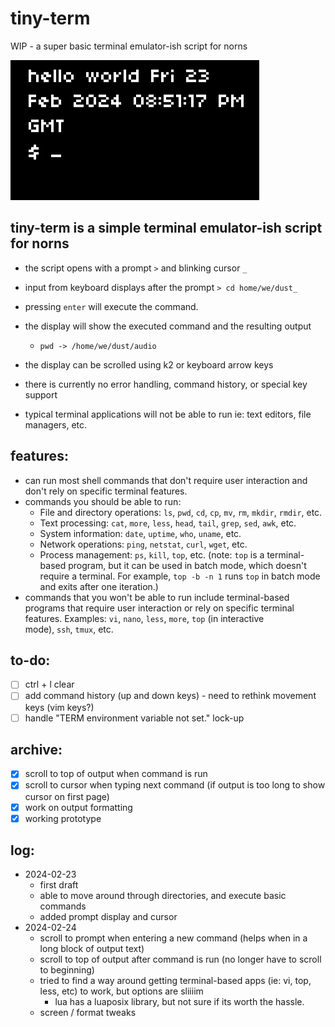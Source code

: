 # tiny-term
 WIP - a super basic terminal emulator-ish script for norns
 
![screenshot of script running](screenshot.png)


## tiny-term is a simple terminal emulator-ish script for norns 
- the script opens with a prompt `>` and blinking cursor `_`
- input from keyboard displays after the prompt `> cd home/we/dust_`
- pressing `enter` will  execute the command.
- the display will show the executed command and the resulting output
    - `pwd -> /home/we/dust/audio`
- the display can be scrolled using k2 or keyboard arrow keys
	
- there is currently no error handling, command history, or special key support
- typical terminal applications will not be able to run ie: text editors, file managers, etc. 

## features:
- can run most shell commands that don't require user interaction and don't rely on specific terminal features.
- commands you should be able to run:
	- File and directory operations: `ls`, `pwd`, `cd`, `cp`, `mv`, `rm`, `mkdir`, `rmdir`, etc.
	- Text processing: `cat`, `more`, `less`, `head`, `tail`, `grep`, `sed`, `awk`, etc.
	- System information: `date`, `uptime`, `who`, `uname`, etc.
	- Network operations: `ping`, `netstat`, `curl`, `wget`, etc.
	- Process management: `ps`, `kill`, `top`, etc. (note: `top` is a terminal-based program, but it can be used in batch mode, which doesn't require a terminal. For example, `top -b -n 1` runs `top` in batch mode and exits after one iteration.)
- commands that you won't be able to run include terminal-based programs that require user interaction or rely on specific terminal features. Examples: `vi`, `nano`, `less`, `more`, `top` (in interactive mode), `ssh`, `tmux`, etc.

## to-do:
- [ ] ctrl + l clear
- [ ] add command history (up and down keys) - need to rethink movement keys (vim keys?)
- [ ] handle "TERM environment variable not set." lock-up

## archive: 
- [x] scroll to top of output when command is run
- [x] scroll to cursor when typing next command (if output is too long to show cursor on first page)
- [x] work on output formatting
- [x] working prototype

## log:
- 2024-02-23
    - first draft
    - able to move around through directories, and execute basic commands
    - added prompt display and cursor
- 2024-02-24
    - scroll to prompt when entering a new command (helps when in a long block of output text)
    - scroll to top of output after command is run (no longer have to scroll to beginning)
    - tried to find a way around getting terminal-based apps (ie: vi, top, less, etc) to work, but options are sliiiim
        - lua has a luaposix library, but not sure if its worth the hassle.
    - screen / format tweaks
